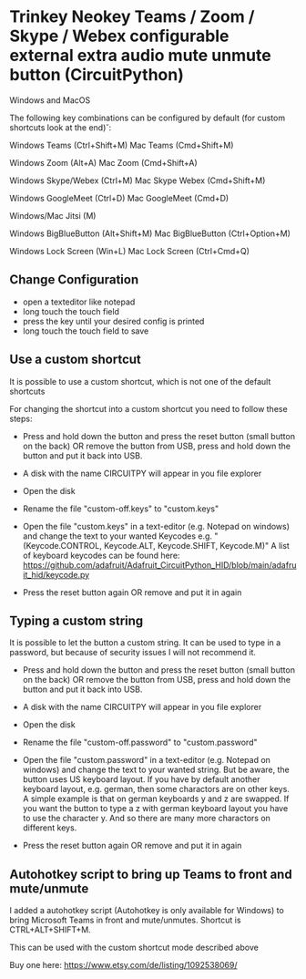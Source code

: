 # Trinkey Neokey Teams / Zoom / Skype / Webex configurable external extra audio mute unmute button (CircuitPython)

Windows and MacOS

The following key combinations can be configured by default (for custom shortcuts look at the end)˘:

Windows Teams (Ctrl+Shift+M)
Mac Teams (Cmd+Shift+M)

Windows Zoom (Alt+A)
Mac Zoom (Cmd+Shift+A)

Windows Skype/Webex (Ctrl+M)
Mac Skype Webex (Cmd+Shift+M)

Windows GoogleMeet (Ctrl+D)
Mac GoogleMeet (Cmd+D)

Windows/Mac Jitsi (M)

Windows BigBlueButton (Alt+Shift+M)
Mac BigBlueButton (Ctrl+Option+M)

Windows Lock Screen (Win+L)
Mac Lock Screen (Ctrl+Cmd+Q)



## Change Configuration 
* open a texteditor like notepad
* long touch the touch field
* press the key until your desired config is printed
* long touch the touch field to save


## Use a custom shortcut

It is possible to use a  custom shortcut, which is not one of the default shortcuts

For changing the shortcut into a custom shortcut you need to follow these steps:

* Press and hold down the button and press the reset button (small button on the back) 
  OR 
  remove the button from USB, press and hold down the button and put it back into USB.
  
* A disk with the name CIRCUITPY will appear in you file explorer
* Open the disk
* Rename the file "custom-off.keys" to "custom.keys"
* Open the file "custom.keys" in a text-editor (e.g. Notepad on windows) and change the text to your wanted Keycodes e.g. "(Keycode.CONTROL, Keycode.ALT, Keycode.SHIFT, Keycode.M)"
  A list of keyboard keycodes can be found here: https://github.com/adafruit/Adafruit_CircuitPython_HID/blob/main/adafruit_hid/keycode.py
* Press the reset button again 
  OR 
  remove and put it in again
  
## Typing a custom string

It is possible to let the button a custom string. It can be used to type in a password, but because of security issues I will not recommend it.

* Press and hold down the button and press the reset button (small button on the back) 
  OR 
  remove the button from USB, press and hold down the button and put it back into USB.
  
* A disk with the name CIRCUITPY will appear in you file explorer
* Open the disk
* Rename the file "custom-off.password" to "custom.password"
* Open the file "custom.password" in a text-editor (e.g. Notepad on windows) and change the text to your wanted string. But be aware, the button uses US keyboard layout. If you have by default another keyboard layout, e.g. german, then some charactors are on other keys. A simple example is that on german keyboards y and z are swapped. If you want the button to type a z with german keyboard layout you have to use the character y. And so there are many more charactors on different keys.
* Press the reset button again OR remove and put it in again



## Autohotkey script to bring up Teams to front and mute/unmute

I added a autohotkey script (Autohotkey is only available for Windows) to bring Microsoft Teams in front and mute/unmutes. Shortcut is CTRL+ALT+SHIFT+M.

This can be used with the custom shortcut mode described above


Buy one here:
https://www.etsy.com/de/listing/1092538069/
